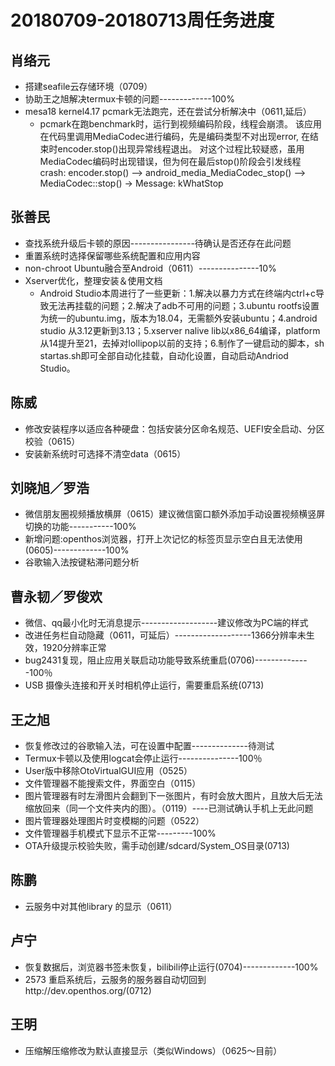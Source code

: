 # 20180709-20180713周任务进度

## 肖络元
- 搭建seafile云存储环境（0709）
- 协助王之旭解决termux卡顿的问题-------------100%
- mesa18 kernel4.17 pcmark无法跑完，还在尝试分析解决中（0611,延后）
   - pcmark在跑benchmark时，运行到视频编码阶段，线程会崩溃。
该应用在代码里调用MediaCodec进行编码，先是编码类型不对出现error, 在结束时encoder.stop()出现异常线程退出。
对这个过程比较疑惑，虽用MediaCodec编码时出现错误，但为何在最后stop()阶段会引发线程crash:
encoder.stop() --> android_media_MediaCodec_stop() --> MediaCodec::stop() -> Message: kWhatStop

## 张善民
- 查找系统升级后卡顿的原因----------------待确认是否还存在此问题
- 重置系统时选择保留哪些系统配置和应用内容
- non-chroot Ubuntu融合至Android（0611）---------------10%
- Xserver优化，整理安装＆使用文档
  - Android Studio本周进行了一些更新：1.解决以暴力方式在终端内ctrl+c导致无法再挂载的问题；2.解决了adb不可用的问题；3.ubuntu rootfs设置为统一的ubuntu.img，版本为18.04，无需额外安装ubuntu；4.android studio 从3.12更新到3.13；5.xserver nalive lib以x86_64编译，platform从14提升至21，去掉对lollipop以前的支持；6.制作了一键启动的脚本，sh startas.sh即可全部自动化挂载，自动化设置，自动启动Andriod Studio。

## 陈威
- 修改安装程序以适应各种硬盘：包括安装分区命名规范、UEFI安全启动、分区校验（0615）
- 安装新系统时可选择不清空data（0615）

## 刘晓旭／罗浩
- 微信朋友圈视频播放横屏（0615）建议微信窗口额外添加手动设置视频横竖屏切换的功能-----------100%
- 新增问题:openthos浏览器，打开上次记忆的标签页显示空白且无法使用(0605)-------------100%
- 谷歌输入法按键粘滞问题分析

## 曹永韧／罗俊欢
- 微信、qq最小化时无消息提示-------------------建议修改为PC端的样式
- 改进任务栏自动隐藏（0611，可延后）-------------------1366分辨率未生效，1920分辨率正常
- bug2431复现，阻止应用关联启动功能导致系统重启(0706)--------------100％
- USB 摄像头连接和开关时相机停止运行，需要重启系统(0713)

## 王之旭
- 恢复修改过的谷歌输入法，可在设置中配置--------------待测试
- Termux卡顿以及使用logcat会停止运行---------------100％
- User版中移除OtoVirtualGUI应用（0525）
- 文件管理器不能搜索文件，界面空白（0115）
- 图片管理器有时左滑图片会翻到下一张图片，有时会放大图片，且放大后无法缩放回来（同一个文件夹内的图）。（0119）----已测试确认手机上无此问题
- 图片管理器处理图片时变模糊的问题（0522）
- 文件管理器手机模式下显示不正常---------100%
- OTA升级提示校验失败，需手动创建/sdcard/System_OS目录(0713)

## 陈鹏
- 云服务中对其他library 的显示（0611）

## 卢宁
- 恢复数据后，浏览器书签未恢复，bilibili停止运行(0704)-------------100%
- 2573 重启系统后，云服务的服务器自动切回到http://dev.openthos.org/(0712)

## 王明
- 压缩解压缩修改为默认直接显示（类似Windows）（0625～目前）
